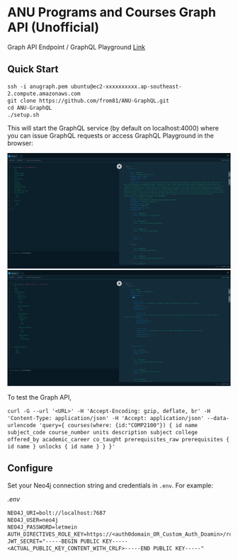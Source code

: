 # ANU Programs and Courses Graph API (Unofficial)

Graph API Endpoint / GraphQL Playground [Link](http://ec2-3-26-165-14.ap-southeast-2.compute.amazonaws.com/graphql)

## Quick Start

```
ssh -i anugraph.pem ubuntu@ec2-xxxxxxxxxx.ap-southeast-2.compute.amazonaws.com
git clone https://github.com/from81/ANU-GraphQL.git
cd ANU-GraphQL
./setup.sh
```

This will start the GraphQL service (by default on localhost:4000) where you can issue GraphQL requests or access GraphQL Playground in the browser:

![](img/img1.jpg)
![](img/img2.jpg)

To test the Graph API,

```
curl -G --url '<URL>' -H 'Accept-Encoding: gzip, deflate, br' -H 'Content-Type: application/json' -H 'Accept: application/json' --data-urlencode 'query={ courses(where: {id:"COMP2100"}) { id name subject_code course_number units description subject college offered_by academic_career co_taught prerequisites_raw prerequisites { id name } unlocks { id name } } }'
```

## Configure

Set your Neo4j connection string and credentials in `.env`. For example:

_.env_

```
NEO4J_URI=bolt://localhost:7687
NEO4J_USER=neo4j
NEO4J_PASSWORD=letmein
AUTH_DIRECTIVES_ROLE_KEY=https://<auth0domain_OR_Custom_Auth_Doamin>/role
JWT_SECRET="-----BEGIN PUBLIC KEY-----<ACTUAL_PUBLIC_KEY_CONTENT_WITH_CRLF>-----END PUBLIC KEY-----"
```